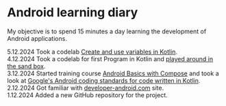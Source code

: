 # Android learning diary

My objective is to spend 15 minutes a day learning the development of Android applications.

5.12.2024 Took a codelab [Create and use variables in Kotlin](https://developer.android.com/codelabs/basic-android-kotlin-compose-variables).  
4.12.2024 Took a codelab for first Program in Kotlin and [played around in the sand box](https://play.kotlinlang.org/).  
3.12.2024 Started training course [Android Basics with Compose](https://developer.android.com/courses/android-basics-compose/course) and took a look at [Google's Android coding standards for code written in Kotlin](https://developer.android.com/kotlin/style-guide).  
2.12.2024 Got familiar with [developer-android.com](https://developer.android.com/courses) site.  
1.12.2024 Added a new GitHub repository for the project.